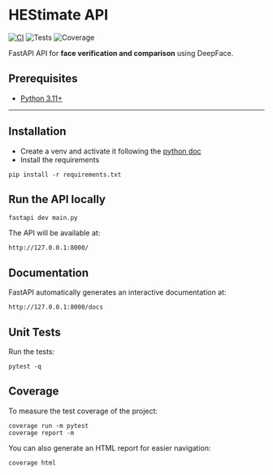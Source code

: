 # HEStimate API
<!-- BADGES:START -->
[![CI](https://github.com/MadeInShineA/HEStimate-api/actions/workflows/ci.yml/badge.svg?branch=main)](https://github.com/MadeInShineA/HEStimate-api/actions/workflows/ci.yml) ![Tests](https://img.shields.io/badge/Tests-10/10%20passing-brightgreen) ![Coverage](https://img.shields.io/badge/Coverage-94.8%25-brightgreen)
<!-- BADGES:END -->

FastAPI API for **face verification and comparison** using DeepFace.

## Prerequisites

- [Python 3.11+](https://www.python.org/)
---

## Installation

- Create a venv and activate it following the [python doc](https://docs.python.org/3/library/venv.html)
- Install the requirements

```
pip install -r requirements.txt
```

## Run the API locally
```
fastapi dev main.py
```

The API will be available at:

```
http://127.0.0.1:8000/
```

## Documentation
FastAPI automatically generates an interactive documentation at:
```
http://127.0.0.1:8000/docs
```

## Unit Tests

Run the tests:

```
pytest -q
```

## Coverage

To measure the test coverage of the project:

```
coverage run -m pytest
coverage report -m
```

You can also generate an HTML report for easier navigation:

```
coverage html
```
